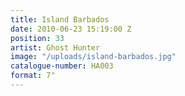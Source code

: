 ```yaml
---
title: Island Barbados
date: 2010-06-23 15:19:00 Z
position: 33
artist: Ghost Hunter
image: "/uploads/island-barbados.jpg"
catalogue-number: HA003
format: 7"
---
```


